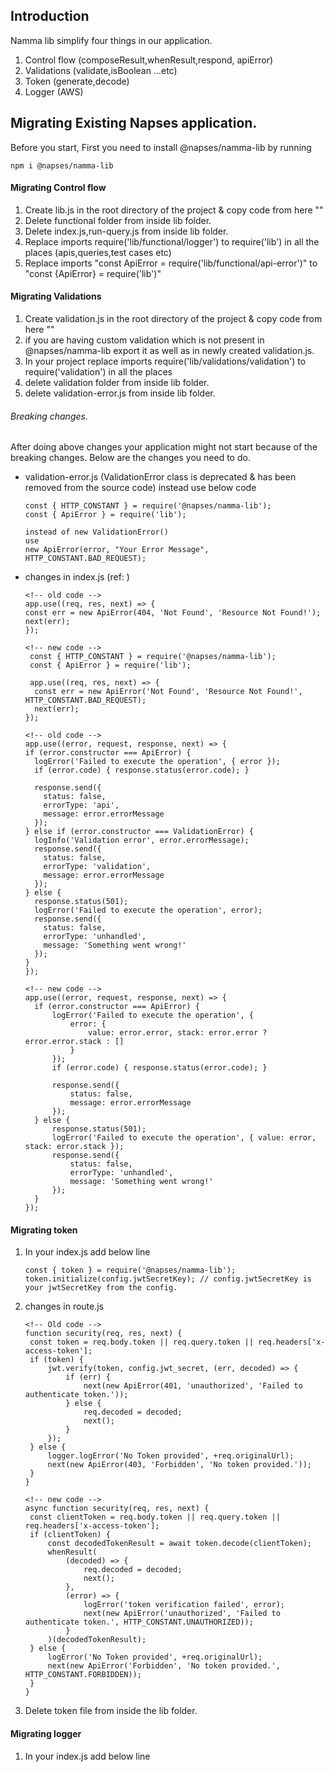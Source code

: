 ## Introduction

Namma lib simplify four things in our application.

1. Control flow (composeResult,whenResult,respond, apiError)
2. Validations (validate,isBoolean ...etc)
3. Token (generate,decode)
4. Logger (AWS)

## Migrating Existing Napses application.

Before you start, First you need to install @napses/namma-lib by running

```
npm i @napses/namma-lib
```

#### Migrating Control flow

1. Create lib.js in the root directory of the project & copy code from here ""
2. Delete functional folder from inside lib folder.
3. Delete index.js,run-query.js from inside lib folder.
4. Replace imports require('lib/functional/logger') to require('lib') in all the places (apis,queries,test cases etc)
5. Replace imports "const ApiError = require('lib/functional/api-error')" to "const {ApiError} = require('lib')"

#### Migrating Validations

1. Create validation.js in the root directory of the project & copy code from here ""
2. if you are having custom validation which is not present in @napses/namma-lib export it as well as in newly created validation.js.
3. In your project replace imports require('lib/validations/validation') to require('validation') in all the places
4. delete validation folder from inside lib folder.
5. delete validation-error.js from inside lib folder.

###### Breaking changes.

After doing above changes your application might not start because of the breaking changes.
Below are the changes you need to do.

- validation-error.js (ValidationError class is deprecated & has been removed from the source code) instead use below code

  ```
  const { HTTP_CONSTANT } = require('@napses/namma-lib');
  const { ApiError } = require('lib');

  instead of new ValidationError()
  use
  new ApiError(error, "Your Error Message", HTTP_CONSTANT.BAD_REQUEST);

  ```

- changes in index.js (ref: )

  ```
  <!-- old code -->
  app.use((req, res, next) => {
  const err = new ApiError(404, 'Not Found', 'Resource Not Found!');
  next(err);
  });

  <!-- new code -->
   const { HTTP_CONSTANT } = require('@napses/namma-lib');
   const { ApiError } = require('lib');

   app.use((req, res, next) => {
  	const err = new ApiError('Not Found', 'Resource Not Found!', HTTP_CONSTANT.BAD_REQUEST);
  	next(err);
  });

  <!-- old code -->
  app.use((error, request, response, next) => {
  if (error.constructor === ApiError) {
    logError('Failed to execute the operation', { error });
    if (error.code) { response.status(error.code); }

    response.send({
      status: false,
      errorType: 'api',
      message: error.errorMessage
    });
  } else if (error.constructor === ValidationError) {
    logInfo('Validation error', error.errorMessage);
    response.send({
      status: false,
      errorType: 'validation',
      message: error.errorMessage
    });
  } else {
    response.status(501);
    logError('Failed to execute the operation', error);
    response.send({
      status: false,
      errorType: 'unhandled',
      message: 'Something went wrong!'
    });
  }
  });

  <!-- new code -->
  app.use((error, request, response, next) => {
  	if (error.constructor === ApiError) {
  		logError('Failed to execute the operation', {
  			error: {
  				value: error.error, stack: error.error ? error.error.stack : []
  			}
  		});
  		if (error.code) { response.status(error.code); }

  		response.send({
  			status: false,
  			message: error.errorMessage
  		});
  	} else {
  		response.status(501);
  		logError('Failed to execute the operation', { value: error, stack: error.stack });
  		response.send({
  			status: false,
  			errorType: 'unhandled',
  			message: 'Something went wrong!'
  		});
  	}
  });

  ```

#### Migrating token

1. In your index.js add below line

   ```
   const { token } = require('@napses/namma-lib');
   token.initialize(config.jwtSecretKey); // config.jwtSecretKey is your jwtSecretKey from the config.
   ```

2. changes in route.js

   ```
   <!-- Old code -->
   function security(req, res, next) {
    const token = req.body.token || req.query.token || req.headers['x-access-token'];
    if (token) {
        jwt.verify(token, config.jwt_secret, (err, decoded) => {
            if (err) {
                next(new ApiError(401, 'unauthorized', 'Failed to authenticate token.'));
            } else {
                req.decoded = decoded;
                next();
            }
        });
    } else {
        logger.logError('No Token provided', +req.originalUrl);
        next(new ApiError(403, 'Forbidden', 'No token provided.'));
    }
   }

   <!-- new code -->
   async function security(req, res, next) {
   	const clientToken = req.body.token || req.query.token || req.headers['x-access-token'];
   	if (clientToken) {
   		const decodedTokenResult = await token.decode(clientToken);
   		whenResult(
   			(decoded) => {
   				req.decoded = decoded;
   				next();
   			},
   			(error) => {
   				logError('token verification failed', error);
   				next(new ApiError('unauthorized', 'Failed to authenticate token.', HTTP_CONSTANT.UNAUTHORIZED));
   			}
   		)(decodedTokenResult);
   	} else {
   		logError('No Token provided', +req.originalUrl);
   		next(new ApiError('Forbidden', 'No token provided.', HTTP_CONSTANT.FORBIDDEN));
   	}
   }

   ```

3. Delete token file from inside the lib folder.
   
#### Migrating logger

1. In your index.js add below line
   ```
   
   ```
